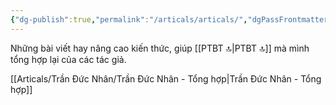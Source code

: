 ```yaml
---
{"dg-publish":true,"permalink":"/articals/articals/","dgPassFrontmatter":true}
---
```


Những bài viết hay nâng cao kiến thức, giúp [[PTBT 🔝\|PTBT 🔝]] mà mình tổng hợp lại của các tác giả.

[[Articals/Trần Đức Nhân/Trần Đức Nhân - Tổng hợp\|Trần Đức Nhân - Tổng hợp]]